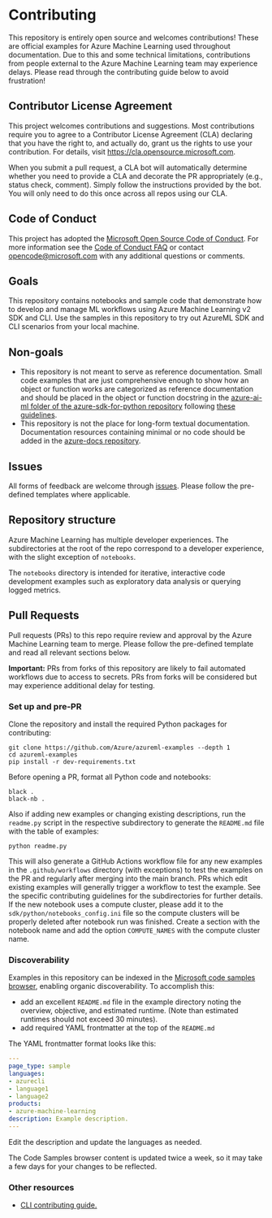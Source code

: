 # Contributing

This repository is entirely open source and welcomes contributions! These are official examples for Azure Machine Learning used throughout documentation. Due to this and some technical limitations, contributions from people external to the Azure Machine Learning team may experience delays. Please read through the contributing guide below to avoid frustration!

## Contributor License Agreement

This project welcomes contributions and suggestions.  Most contributions require you to agree to a
Contributor License Agreement (CLA) declaring that you have the right to, and actually do, grant us
the rights to use your contribution. For details, visit https://cla.opensource.microsoft.com.

When you submit a pull request, a CLA bot will automatically determine whether you need to provide
a CLA and decorate the PR appropriately (e.g., status check, comment). Simply follow the instructions
provided by the bot. You will only need to do this once across all repos using our CLA.

## Code of Conduct

This project has adopted the [Microsoft Open Source Code of Conduct](https://opensource.microsoft.com/codeofconduct/).
For more information see the [Code of Conduct FAQ](https://opensource.microsoft.com/codeofconduct/faq/) or
contact [opencode@microsoft.com](mailto:opencode@microsoft.com) with any additional questions or comments.

## Goals

This repository contains notebooks and sample code that demonstrate how to develop and manage ML workflows using Azure Machine Learning v2 SDK and CLI. Use the samples in this repository to try out AzureML SDK and CLI scenarios from your local machine.

## Non-goals

- This repository is not meant to serve as reference documentation. Small code examples that are just comprehensive enough to show how an object or function works are categorized as reference documentation and should be placed in the object or function docstring in the [azure-ai-ml folder of the azure-sdk-for-python repository](https://github.com/Azure/azure-sdk-for-python/tree/main/sdk/ml/azure-ai-ml) following [these guidelines](https://github.com/Azure/azure-sdk-for-python/blob/main/sdk/ml/azure-ai-ml/documentation_guidelines.md).
- This repository is not the place for long-form textual documentation. Documentation resources containing minimal or no code should be added in the [azure-docs repository](https://github.com/MicrosoftDocs/azure-docs).

## Issues

All forms of feedback are welcome through [issues](https://github.com/Azure/azureml-examples/issues/new/choose). Please follow the pre-defined templates where applicable.

## Repository structure

Azure Machine Learning has multiple developer experiences. The subdirectories at the root of the repo correspond to a developer experience, with the slight exception of `notebooks`.

The `notebooks` directory is intended for iterative, interactive code development examples such as exploratory data analysis or querying logged metrics.

## Pull Requests

Pull requests (PRs) to this repo require review and approval by the Azure Machine Learning team to merge. Please follow the pre-defined template and read all relevant sections below.

**Important:** PRs from forks of this repository are likely to fail automated workflows due to access to secrets. PRs from forks will be considered but may experience additional delay for testing.


### Set up and pre-PR

Clone the repository and install the required Python packages for contributing:

```terminal
git clone https://github.com/Azure/azureml-examples --depth 1
cd azureml-examples
pip install -r dev-requirements.txt
```

Before opening a PR, format all Python code and notebooks:

```terminal
black .
black-nb .
```

Also if adding new examples or changing existing descriptions, run the `readme.py` script in the respective subdirectory to generate the `README.md` file with the table of examples:

```terminal
python readme.py
```

This will also generate a GitHub Actions workflow file for any new examples in the `.github/workflows` directory (with exceptions) to test the examples on the PR and regularly after merging into the main branch. PRs which edit existing examples will generally trigger a workflow to test the example. See the specific contributing guidelines for the subdirectories for further details. If the new notebook uses a compute cluster, please add it to the `sdk/python/notebooks_config.ini` file so the compute clusters will be properly deleted after notebook run was finished. Create a section with the notebook name and add the option `COMPUTE_NAMES` with the compute cluster name. 

### Discoverability

Examples in this repository can be indexed in the [Microsoft code samples browser](https://docs.microsoft.com/samples), enabling organic discoverability. To accomplish this:

- add an excellent `README.md` file in the example directory noting the overview, objective, and estimated runtime. (Note than estimated runtimes should not exceed 30 minutes).
- add required YAML frontmatter at the top of the `README.md`

The YAML frontmatter format looks like this:

```YAML
---
page_type: sample
languages:
- azurecli
- language1
- language2
products:
- azure-machine-learning
description: Example description.
---
```

Edit the description and update the languages as needed.

The Code Samples browser content is updated twice a week, so it may take a few days for your changes to be reflected.

### Other resources
* [CLI contributing guide.](cli/CONTRIBUTING.md)
